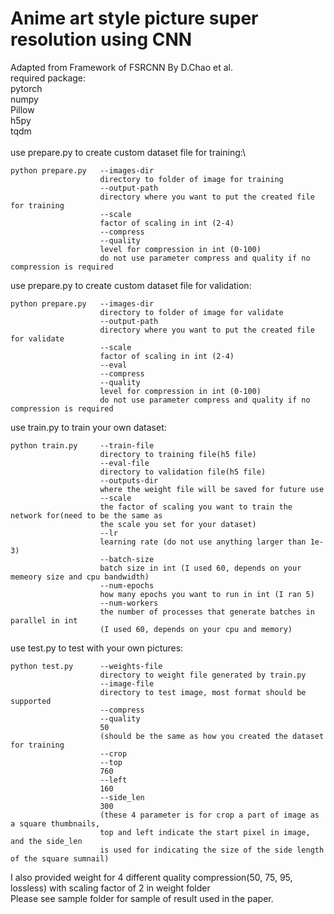# Anime art style picture super resolution using CNN
Adapted from Framework of FSRCNN By D.Chao et al.\
required package: \
pytorch\
numpy\
Pillow\
h5py\
tqdm\
\
use prepare.py to create custom dataset file for training:\
```
python prepare.py   --images-dir
                    directory to folder of image for training
                    --output-path
                    directory where you want to put the created file for training
                    --scale
                    factor of scaling in int (2-4)
                    --compress
                    --quality
                    level for compression in int (0-100)
                    do not use parameter compress and quality if no compression is required
```
use prepare.py to create custom dataset file for validation:
```
python prepare.py   --images-dir
                    directory to folder of image for validate
                    --output-path
                    directory where you want to put the created file for validate
                    --scale
                    factor of scaling in int (2-4)
                    --eval
                    --compress
                    --quality
                    level for compression in int (0-100)
                    do not use parameter compress and quality if no compression is required
```
use train.py to train your own dataset:
```
python train.py     --train-file
                    directory to training file(h5 file)
                    --eval-file
                    directory to validation file(h5 file)
                    --outputs-dir
                    where the weight file will be saved for future use
                    --scale
                    the factor of scaling you want to train the network for(need to be the same as 
                    the scale you set for your dataset)
                    --lr
                    learning rate (do not use anything larger than 1e-3)
                    --batch-size
                    batch size in int (I used 60, depends on your memeory size and cpu bandwidth)
                    --num-epochs
                    how many epochs you want to run in int (I ran 5)
                    --num-workers
                    the number of processes that generate batches in parallel in int
                    (I used 60, depends on your cpu and memory)
```
use test.py to test with your own pictures:
```
python test.py      --weights-file
                    directory to weight file generated by train.py
                    --image-file
                    directory to test image, most format should be supported
                    --compress
                    --quality
                    50
                    (should be the same as how you created the dataset for training
                    --crop
                    --top
                    760
                    --left
                    160
                    --side_len
                    300
                    (these 4 parameter is for crop a part of image as a square thumbnails, 
                    top and left indicate the start pixel in image, and the side_len
                    is used for indicating the size of the side length of the square sumnail)
```
I also provided weight for 4 different quality compression(50, 75, 95, lossless) with scaling factor of 2 in weight folder\
Please see sample folder for sample of result used in the paper.
